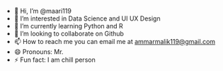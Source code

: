 - 👋 Hi, I’m @maari119
- 👀 I’m interested in Data Science and UI UX Design
- 🌱 I’m currently learning Python and R
- 💞️ I’m looking to collaborate on Github
- 📫 How to reach me you can email me at ammarmalik119@gmail.com
- 😄 Pronouns: Mr.
- ⚡ Fun fact: I am chill person

<!---
maari119/maari119 is a ✨ special ✨ repository because its `README.md` (this file) appears on your GitHub profile.
You can click the Preview link to take a look at your changes.
--->
